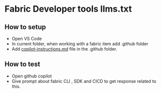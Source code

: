 # Fabric Developer tools llms.txt 

## How to setup 

- Open VS Code
- In current folder, when working with a fabric item add .github folder 
- Add [copilot-instructions.md](https://github.com/mksuni/Fabric_llms_txt_repo/blob/main/.github/copilot-instructions.md) file in the .github folder.

##  How to test 

- Open github copilot
- Give  prompt about fabric CLI , SDK and CICD to get response related to this. 
